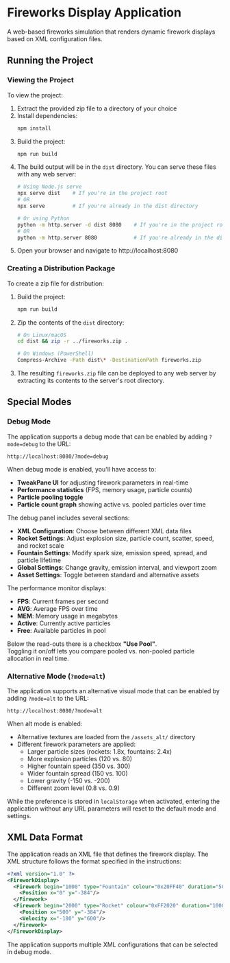 # Fireworks Display Application

A web-based fireworks simulation that renders dynamic firework displays based on XML configuration files.

## Running the Project

### Viewing the Project

To view the project:

1. Extract the provided zip file to a directory of your choice
2. Install dependencies:
   ```bash
   npm install
   ```
3. Build the project:
   ```bash
   npm run build
   ```
4. The build output will be in the `dist` directory. You can serve these files with any web server:
   ```bash
   # Using Node.js serve
   npx serve dist    # If you're in the project root
   # OR
   npx serve         # If you're already in the dist directory
   
   # Or using Python
   python -m http.server -d dist 8080    # If you're in the project root
   # OR
   python -m http.server 8080            # If you're already in the dist directory
   ```
5. Open your browser and navigate to http://localhost:8080

### Creating a Distribution Package

To create a zip file for distribution:

1. Build the project:
   ```bash
   npm run build
   ```
2. Zip the contents of the `dist` directory:
   ```bash
   # On Linux/macOS
   cd dist && zip -r ../fireworks.zip .
   
   # On Windows (PowerShell)
   Compress-Archive -Path dist\* -DestinationPath fireworks.zip
   ```
3. The resulting `fireworks.zip` file can be deployed to any web server by extracting its contents to the server's root directory.

## Special Modes

### Debug Mode
The application supports a debug mode that can be enabled by adding `?mode=debug` to the URL:
```
http://localhost:8080/?mode=debug
```
When debug mode is enabled, you'll have access to:
- **TweakPane UI** for adjusting firework parameters in real-time
- **Performance statistics** (FPS, memory usage, particle counts)
- **Particle pooling toggle**
- **Particle count graph** showing active vs. pooled particles over time

The debug panel includes several sections:
- **XML Configuration**: Choose between different XML data files
- **Rocket Settings**: Adjust explosion size, particle count, scatter, speed, and rocket scale
- **Fountain Settings**: Modify spark size, emission speed, spread, and particle lifetime
- **Global Settings**: Change gravity, emission interval, and viewport zoom
- **Asset Settings**: Toggle between standard and alternative assets

The performance monitor displays:
- **FPS**: Current frames per second
- **AVG**: Average FPS over time
- **MEM**: Memory usage in megabytes
- **Active**: Currently active particles
- **Free**: Available particles in pool

Below the read-outs there is a checkbox **"Use Pool"**.  
Toggling it on/off lets you compare pooled vs. non-pooled particle allocation in real time.


### Alternative Mode (`?mode=alt`)
The application supports an alternative visual mode that can be enabled by adding `?mode=alt` to the URL:
```
http://localhost:8080/?mode=alt
```

When alt mode is enabled:
- Alternative textures are loaded from the `/assets_alt/` directory
- Different firework parameters are applied:
  - Larger particle sizes (rockets: 1.8x, fountains: 2.4x)
  - More explosion particles (120 vs. 80)
  - Higher fountain speed (350 vs. 300)
  - Wider fountain spread (150 vs. 100)
  - Lower gravity (-150 vs. -200)
  - Different zoom level (0.8 vs. 0.9)

While the preference is stored in `localStorage` when activated, entering the application without any URL parameters will reset to the default mode and settings.

## XML Data Format

The application reads an XML file that defines the firework display. The XML structure follows the format specified in the instructions:

```xml
<?xml version="1.0" ?>
<FireworkDisplay>
  <Firework begin="1000" type="Fountain" colour="0x20FF40" duration="5000">
    <Position x="0" y="-384"/>
  </Firework>
  <Firework begin="2000" type="Rocket" colour="0xFF2020" duration="1000">
    <Position x="500" y="-384"/>
    <Velocity x="-180" y="600"/>
  </Firework>
</FireworkDisplay>
```

The application supports multiple XML configurations that can be selected in debug mode.
